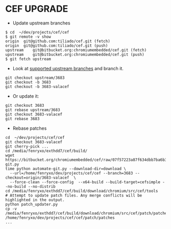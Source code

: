CEF UPGRADE
===========

* Update upstream branches

```
$ cd  ~/dev/projects/cef/cef
$ git remote -v show
origin	git@github.com:tiliado/cef.git (fetch)
origin	git@github.com:tiliado/cef.git (push)
upstream	git@bitbucket.org:chromiumembedded/cef.git (fetch)
upstream	git@bitbucket.org:chromiumembedded/cef.git (push)
$ git fetch upstream
```

* Look at [supported upstream branches](https://bitbucket.org/chromiumembedded/cef/wiki/BranchesAndBuilding)
  and branch it.

```
git checkout upstream/3683
git checkout -b 3683
git checkout -b 3683-valacef
```

* Or update it:

```
git checkout 3683
git rebase upstream/3683
git checkout 3683-valacef
git rebase 3683
```

* Rebase patches

```
cd  ~/dev/projects/cef/cef
git checkout 3683-valacef
git cherry-pick ...
cd /media/fenryxo/exthdd7/cef/build/
wget https://bitbucket.org/chromiumembedded/cef/raw/07f57223a87f634dbb7ba6b3960251225413b9ac/tools/automate/automate-git.py
time python automate-git.py --download-dir=download \
  --url=/home/fenryxo/dev/projects/cef/cef --branch=3683 --checkout=origin/3683-valacef  \
  --force-clean --force-config  --x64-build --build-target=cefsimple --no-build --no-distrib
cd /media/fenryxo/exthdd7/cef/build/download/chromium/src/cef/tools
# Attempt to update patch files. Any merge conflicts will be highlighted in the output.
python patch_updater.py
cp -v /media/fenryxo/exthdd7/cef/build/download/chromium/src/cef/patch/patches/* /home/fenryxo/dev/projects/cef/cef/patch/patches
...
```
